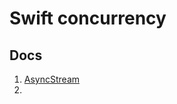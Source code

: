 # Swift concurrency

## Docs

1. [AsyncStream](https://github.com/apple/swift-evolution/blob/main/proposals/0314-async-stream.md)
2. 